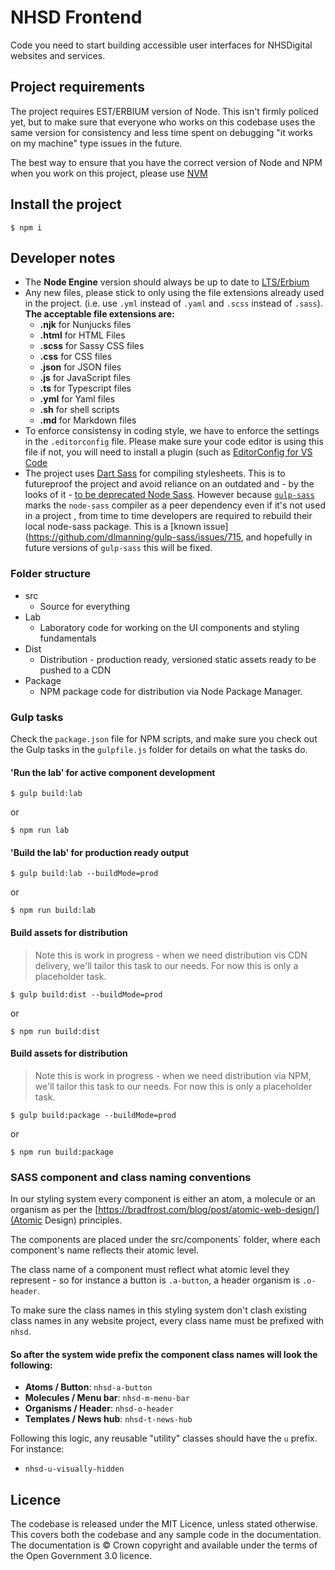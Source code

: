 # NHSD Frontend
Code you need to start building accessible user interfaces for NHSDigital websites and services.

## Project requirements

The project requires EST/ERBIUM version of Node. This isn't firmly policed yet, but to make sure that everyone who works on this codebase uses the same version for consistency and less time spent on debugging "it works on my machine" type issues in the future.

The best way to ensure that you have the correct version of Node and NPM when you work on this project, please use [NVM](https://medium.com/@jamesauble/install-nvm-on-mac-with-brew-adb921fb92cc)

## Install the project

    $ npm i

## Developer notes

- The **Node Engine** version should always be up to date to [LTS/Erbium](https://nodejs.org/en/about/releases/)
- Any new files, please stick to only using the file extensions already used in the project. (i.e. use `.yml` instead of `.yaml` and `.scss` instead of `.sass`). **The acceptable file extensions are:**
	- **.njk** for Nunjucks files
	- **.html** for HTML Files
	- **.scss** for Sassy CSS files
	- **.css** for CSS files
	- **.json** for JSON files
	- **.js** for JavaScript files
	- **.ts** for Typescript files
	- **.yml** for Yaml files
	- **.sh** for shell scripts
	- **.md** for Markdown files
- To enforce consistensy in coding style, we have to enforce the settings in the `.editorconfig` file. Please make sure your code editor is using this file if not, you will need to install a plugin (such as [EditorConfig for VS Code](https://marketplace.visualstudio.com/items?itemName=EditorConfig.EditorConfig)
- The project uses [Dart Sass](https://www.npmjs.com/package/dart-sass) for compiling stylesheets. This is to futureproof the project and avoid reliance on an outdated and - by the looks of it - [to be deprecated Node Sass](https://github.com/sass/node-sass/issues/2952). However because [`gulp-sass`](https://www.npmjs.com/package/gulp-sass) marks the `node-sass` compiler as a peer dependency even if it's not used in a project , from time to time developers are required to rebuild their local node-sass package. This is a [known issue](https://github.com/dlmanning/gulp-sass/issues/715, and hopefully in future versions of `gulp-sass` this will be fixed.

### Folder structure

- src
    - Source for everything
- Lab
    - Laboratory code for working on the UI components and styling fundamentals
- Dist
    - Distribution - production ready, versioned static assets ready to be pushed to a CDN
- Package
    - NPM package code for distribution via Node Package Manager.

### Gulp tasks

Check the `package.json` file for NPM scripts, and make sure you check out the Gulp tasks in the `gulpfile.js` folder for details on what the tasks do.

#### 'Run the lab' for active component development

	$ gulp build:lab

or

    $ npm run lab
	
#### 'Build the lab' for production ready output

	$ gulp build:lab --buildMode=prod

or

    $ npm run build:lab
	
#### Build assets for distribution

> Note this is work in progress - when we need distribution vis CDN delivery, we'll tailor this task to our needs. For now this is only a placeholder task.

	$ gulp build:dist --buildMode=prod

or

    $ npm run build:dist
	
#### Build assets for distribution

> Note this is work in progress - when we need distribution via NPM, we'll tailor this task to our needs. For now this is only a placeholder task.

	$ gulp build:package --buildMode=prod

or

    $ npm run build:package

### SASS component and class naming conventions

In our styling system every component is either an atom, a molecule or an organism as per the [https://bradfrost.com/blog/post/atomic-web-design/](Atomic Design) principles.

The components are placed under the src/components` folder, where each component's name reflects their atomic level.

The class name of a component must reflect what atomic level they represent - so for instance a button is `.a-button`, a header organism is `.o-header`.

To make sure the class names in this styling system don't clash existing class names in any website project, every class name must be prefixed with `nhsd`.

#### So after the system wide prefix the component class names will look the following:

- **Atoms / Button**: `nhsd-a-button`
- **Molecules / Menu bar**: `nhsd-m-menu-bar`
- **Organisms / Header**: `nhsd-o-header`
- **Templates / News hub**: `nhsd-t-news-hub`

Following this logic, any reusable "utility" classes should have the `u` prefix. For instance:

- `nhsd-u-visually-hidden`

## Licence
The codebase is released under the MIT Licence, unless stated otherwise. This covers both the codebase and any sample code in the documentation. The documentation is © Crown copyright and available under the terms of the Open Government 3.0 licence.
